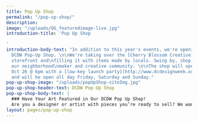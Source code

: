 ```yaml
---
title: Pop Up Shop
permalink: "/pop-up-shop/"
description: 
image: "/uploads/OG_featuredimage-live.jpg"
introduction-title: 'Pop Up Shop

'
introduction-body-text: "In addition to this year's events, we're opening our yearly
  DCDW Pop-Up Shop. \n\nWe're taking over the [Cherry Blossom Creative](http://cherryblossomcreative.com/)
  storefront and\nfilling it with items made by locals. Swing by, shop, and support
  our neighborhood\nmaker and creative community. \n\nThe shop will open at on Thursday,
  Oct 26 @ 6pm with a [low-key launch party](http://www.dcdesignweek.org/events/pop-up-shop-launch.html)
  and will be open all day Friday, Saturday and Sunday."
pop-up-shop-image: "/uploads/popUpShop-siteImg.jpg"
pop-up-shop-header-text: DCDW Pop-Up Shop
pop-up-shop-body-text: |
  ### Have Your Art Featured in Our DCDW Pop Up Shop!
  Are you a designer or artist with pieces you’re ready to sell? We want to help you sell your work to the design community at our pop up shop. Send your product details and information to Torie at torie.partridge@gmail.com
layout: pages/pop-up-shop
---
```


